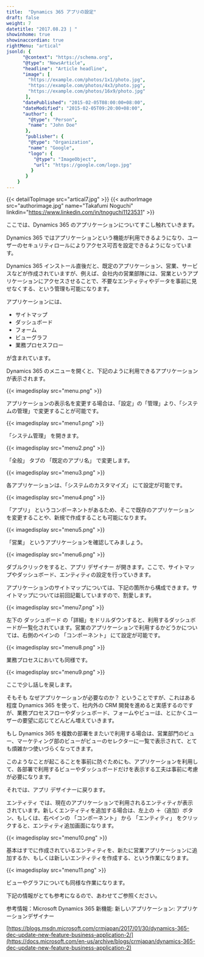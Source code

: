 ```yaml
---
title:  "Dynamics 365 アプリの設定"
draft: false
weight: 7
datetitle: "2017.08.23 | "
showinhome: true
showinaccordian: true
rightMenu: "artical"
jsonld: {
      "@context": "https://schema.org",
      "@type": "NewsArticle",
      "headline": "Article headline",
      "image": [
        "https://example.com/photos/1x1/photo.jpg",
        "https://example.com/photos/4x3/photo.jpg",
        "https://example.com/photos/16x9/photo.jpg"
       ],
      "datePublished": "2015-02-05T08:00:00+08:00",
      "dateModified": "2015-02-05T09:20:00+08:00",
      "author": {
        "@type": "Person",
        "name": "John Doe"
       },
       "publisher": {
        "@type": "Organization",
        "name": "Google",
        "logo": {
          "@type": "ImageObject",
          "url": "https://google.com/logo.jpg"
         }
       }
    }
---
```

{{< detailTopImage src="artical7.jpg" >}}
{{< authorImage src="authorimage.jpg" name="Takafumi Noguchi" linkdin="https://www.linkedin.com/in/tnoguchi1123531" >}}
<!-- Intro  -->
ここでは、Dynamics 365 のアプリケーションについてすこし触れていきます。

Dynamics 365 ではアプリケーションという機能が利用できるようになり、ユーザーのセキュリティロールによりアクセス可否を設定できるようになっています。

Dynamics 365 インストール直後だと、既定のアプリケーション、営業、サービスなどが作成されていますが、例えば、会社内の営業部隊には、営業というアプリケーションにアクセスさせることで、不要なエンティティやデータを事前に見せなくする、という管理も可能になります。

アプリケーションには、
* サイトマップ
* ダッシュボード
* フォーム
* ビューグラフ
* 業務プロセスフロー

が含まれています。

Dynamics 365 のメニューを開くと、下記のように利用できるアプリケーションが表示されます。
<!-- Image= menu.png -->
{{< imagedisplay src="menu.png" >}}


アプリケーションの表示名を変更する場合は、「設定」の「管理」より、「システムの管理」で変更することが可能です。
<!-- Image= menu1.png -->
{{< imagedisplay src="menu1.png" >}}

「システム管理」 を開きます。
<!-- Image= menu2.png -->
{{< imagedisplay src="menu2.png" >}}


「全般」 タブの 「既定のアプリ名」 で変更します。
<!-- Image= menu3.png -->
{{< imagedisplay src="menu3.png" >}}

各アプリケーションは、「システムのカスタマイズ」 にて設定が可能です。
<!-- Image= menu4.png -->
{{< imagedisplay src="menu4.png" >}}

「アプリ」 というコンポーネントがあるため、そこで既存のアプリケーションを変更することや、新規で作成することも可能になります。
<!-- Image= menu5.png -->
{{< imagedisplay src="menu5.png" >}}


「営業」 というアプリケーションを確認してみましょう。
<!-- Image= menu6.png -->
{{< imagedisplay src="menu6.png" >}}


ダブルクリックをすると、アプリ デザイナー が開きます。ここで、サイトマップやダッシュボード、エンティティの設定を行っていきます。

アプリケーションのサイトマップについては、下記の箇所から構成できます。サイトマップについては前回記載していますので、割愛します。
<!-- Image= menu7.png -->
{{< imagedisplay src="menu7.png" >}}


左下の ダッシュボード の「詳細」をドリルダウンすると、利用するダッシュボードが一覧化されています。営業のアプリケーションで利用するかどうかについては、右側のペインの 「コンポーネント」 にて設定が可能です。
<!-- Image= menu8.png -->
{{< imagedisplay src="menu8.png" >}}

業務プロセスにおいても同様です。
<!-- Image= menu9.png -->
{{< imagedisplay src="menu9.png" >}}

ここで少し話しを戻します。

そもそも なぜアプリケーションが必要なのか？ ということですが、これはある程度 Dynamics 365 を使って、社内外の CRM 開発を進めると実感するのですが、業務プロセスフローやダッシュボード、フォームやビューは、とにかくユーザーの要望に応じてどんどん増えていきます。

もし Dynamics 365 を複数の部署をまたいで利用する場合は、営業部門のビュー、マーケティング部のビューがビューのセレクターに一覧で表示されて、とても煩雑かつ使いづらくなってきます。

このようなことが起こることを事前に防ぐためにも、アプリケーションを利用して、各部署で利用するビューやダッシュボードだけを表示する工夫は事前に考慮が必要になります。

それでは、アプリ デザイナーに戻ります。

エンティティ では、現在のアプリケーションで利用されるエンティティが表示されています。新しくエンティティを追加する場合は、左上の ＋（追加）ボタン、もしくは、右ペインの 「コンポーネント」 から 「エンティティ」 をクリックすると、エンティティ追加画面になります。
<!-- Image= menu10.png -->
{{< imagedisplay src="menu10.png" >}}

基本はすでに作成されているエンティティを、新たに営業アプリケーションに追加するか、もしくは新しいエンティティを作成する、という作業になります。
<!-- Image= menu11.png -->
{{< imagedisplay src="menu11.png" >}}

ビューやグラフについても同様な作業になります。

下記の情報がとても参考になるので、あわせてご参照ください。

参考情報：Microsoft Dynamics 365 新機能: 新しいアプリケーション: アプリケーションデザイナー

[https://blogs.msdn.microsoft.com/crmjapan/2017/01/30/dynamics-365-dec-update-new-feature-business-application-2/](https://docs.microsoft.com/en-us/archive/blogs/crmjapan/dynamics-365-dec-update-new-feature-business-application-2)      
&nbsp;